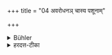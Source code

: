 +++
title = "04 अवरोधनञ् चास्य पशूनाम्"

+++

<details><summary>Bühler</summary>

4. And the flock (entrusted) to him shall be taken away (and be given to some other herdsman).
</details>

<details><summary>हरदत्त-टीका</summary>

## सूत्रम्
अवरोधनं चाऽस्य पशूनाम् ॥ ४॥  
## टिप्पनी
ये चास्य पशवो रक्षणाय समर्पितास्तेषां चाऽवेराधनमपहरणं कर्तव्यमन्यस्य गोपस्य समर्पणीया इति ॥४॥
</details>

